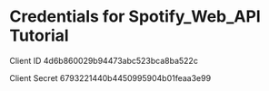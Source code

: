 # Credentials for Spotify_Web_API Tutorial

Client ID
4d6b860029b94473abc523bca8ba522c

Client Secret
6793221440b4450995904b01feaa3e99
